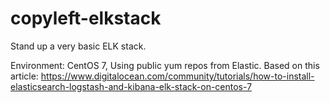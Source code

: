 # copyleft-elkstack

Stand up a very basic ELK stack.

Environment: CentOS 7, Using public yum repos from Elastic.
Based on this article: https://www.digitalocean.com/community/tutorials/how-to-install-elasticsearch-logstash-and-kibana-elk-stack-on-centos-7
